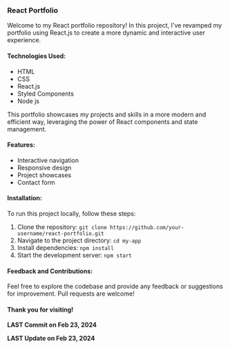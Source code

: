 ### React Portfolio

Welcome to my React portfolio repository! In this project, I've revamped my portfolio using React.js to create a more dynamic and interactive user experience.

#### Technologies Used:

- HTML
- CSS
- React.js
- Styled Components
- Node js

This portfolio showcases my projects and skills in a more modern and efficient way, leveraging the power of React components and state management.

#### Features:

- Interactive navigation
- Responsive design
- Project showcases
- Contact form

#### Installation:

To run this project locally, follow these steps:

1. Clone the repository: `git clone https://github.com/your-username/react-portfolio.git`
2. Navigate to the project directory: `cd my-app`
3. Install dependencies: `npm install`
4. Start the development server: `npm start`

#### Feedback and Contributions:

Feel free to explore the codebase and provide any feedback or suggestions for improvement. Pull requests are welcome!

#### Thank you for visiting!

**LAST Commit on Feb 23, 2024**

**LAST Update on Feb 23, 2024**
